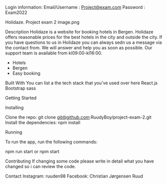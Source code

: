 Login information:
Email/Username : Project@exam.com
Password : Exam2022


Holidaze. Project exam 2
image.png


Description
Holidaze is a website for booking hotels in Bergen. Holidaze offers reasonable prices for the best hotels in the city and outside the city. If you have questions to us in Holidaze you can always sedn us a message via the contact from. We will answer and help you as soon as possible. Our support team is available from kl09:00-kl16:00.
- Hotels
- Bergen
- Easy booking

Built With
You can list a the tech stack that you've used over here
React.js
Bootstrap
sass

Getting Started

Installing

Clone the repo:
git clone git@github.com:RuudyBoy/project-exam-2.git
Install the dependencies:
npm install

Running

To run the app, run the following commands:

npm run start or npm start

Contributing
If changing some code please write in detail what you have changed so i can review the code.

Contact
Instagram: ruuden98
Facebook: Christian Jørgensen Ruud

